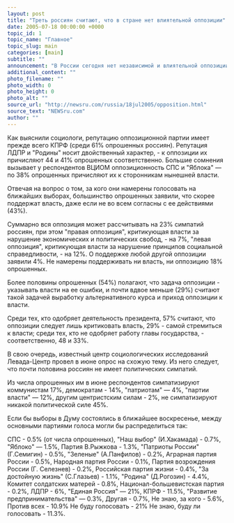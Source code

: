 ```yaml
---
layout: post
title: "Треть россиян считают, что в стране нет влиятельной оппозиции"
date: 2005-07-18 00:00:00 +0000
topic_id: 1
topic_name: "Главное"
topic_slug: main
categories: [main]
subtitle: ""
announcement: "В России сегодня нет независимой и влиятельной оппозиции, считает треть (31%) россиян, и лишь 7% придерживаются противоположной точки зрения. Четверть (24%) опрошенных социологами граждан думают, что оппозиция в стране независимая, но лишенная влияния. 14% оценивают ее иначе - как влиятельную, но несамостоятельную. Таковы результаты опроса, проведенного Всероссийским центром изучения общественного мнения (ВЦИОМ) среди 1600 человек в 153 населенных пунктах в 46 областях, краях и республиках России."
additional_content: ""
photo_filename: ""
photo_width: 0
photo_height: 0
photo_alt: ""
source_url: "http://newsru.com/russia/18jul2005/opposition.html"
source_text: "NEWSru.com"
author: ""
---
```

Как выяснили социологи, репутацию оппозиционной партии имеет прежде всего КПРФ (среди 61% опрошенных россиян). Репутация ЛДПР и "Родины" носит двойственный характер, - к оппозиции их причисляют 44 и 41% опрошенных соответственно. Большие сомнения вызывает у респондентов ВЦИОМ оппозиционность СПС и "Яблока" &mdash; по 38% опрошенных причисляют их к сторонникам нынешней власти.

Отвечая на вопрос о том, за кого они намерены голосовать на ближайших выборах, большинство опрошенных заявили, что скорее поддержат власть, даже если не во всем согласны с ее действиями (43%).

Суммарно вся оппозиция может рассчитывать на 23% симпатий россиян, при этом "правая оппозиция", критикующая власти за нарушение экономических и политических свобод, - на 7%, "левая оппозиция", критикующая власти за нарушение принципов социальной справедливости, - на 12%. О поддержке любой другой оппозиции заявили 4%. Не намерены поддерживать ни власть, ни оппозицию 18% опрошенных.

Более половины опрошенных (54%) полагают, что задача оппозиции - указывать власти на ее ошибки, и почти вдвое меньше (29%) считают такой задачей выработку альтернативного курса и приход оппозиции к власти.

Среди тех, кто одобряет деятельность президента, 57% считают, что оппозиции следует лишь критиковать власть, 29% - самой стремиться к власти; среди тех, кто не одобряет работу главы государства, - соответственно, 48 и 33%.

В свою очередь, известный центр социологических исследований Левада-Центр провел в июне опрос на схожую тему. Из него следует, что почти половина россиян не имеет политических симпатий.

Из числа опрошенных им в июне респондентов симпатизируют коммунистам 17%, демократам - 14%, "патриотам" &mdash; 4%, "партии власти" &mdash; 12%, другим центристским силам - 2%, не симпатизируют никакой политической силе 45%.

Если бы выборы в Думу состоялись в ближайшее воскресенье, между основными партиями голоса могли бы распределиться так:

СПС - 0.5% (от числа опрошенных),
"Наш выбор" (И.Хакамада) - 0.7%,
"Яблоко" &mdash; 1.5%,
Партия В.Рыжковa - 1.3%,
"Патриоты России" (Г.Семигин) - 0.5%,
"Зеленые" (А.Панфилов) - 0.2%,
Аграрная партия России - 0.5%,
Народная партия России - 0.1%,
Партия возрождения России (Г. Селезнев) - 0.2%,
Российская партия жизни - 0.4%,
"За достойную жизнь" (С.Глазьев) - 1.1%,
"Родина" (Д.Рогозин) - 4.4%,
Комитет солдатских матерей - 0.8%,
Национал-большевистская партия - 0.2%,
ЛДПР - 6%,
"Единая Россия" &mdash; 21%,
КПРФ - 11.5%,
"Развитие предпринимательства" &mdash; 0.3%,
Другая - 0.7%,
Не знаю, за кого - 5.6%,
Против всех - 10.9%
Не буду голосовать - 21%
Не знаю, буду ли голосовать - 11.3%.
